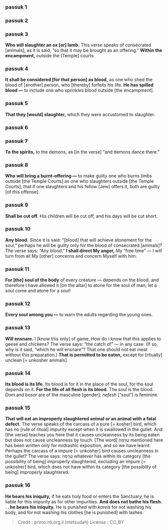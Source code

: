 
### passuk 1

### passuk 2

### passuk 3
<b>Who will slaughter an ox [or] lamb.</b> <i data-commentator="Siftei Chakhamim" data-label="⚬"></i>This verse speaks of consecrated [animals], as it is said, “so that it may be brought as an offering.” 
<b>Within the encampment,</b> <i data-commentator="Siftei Chakhamim" data-label="⚬"></i>outside the [Temple] courts. 

### passuk 4
<b>It shall be considered [for that person] as blood,</b> <i data-commentator="Siftei Chakhamim" data-label="⚬"></i>as one who shed the blood of [another] person, who [thereby] forfeits his life. 
<b>He has spilled blood —</b> to include one who sprinkles blood outside [the encampment].

### passuk 5
<b>That they [would] slaughter,</b> <i data-commentator="Siftei Chakhamim" data-label="⚬"></i>which they were accustomed to slaughter. 

### passuk 6

### passuk 7
<b>To the spirits,</b> to the demons, as [in the verse] “and demons dance there.” 

### passuk 8
<b>Who will bring a burnt-offering —</b> to make guilty one who burns limbs <i data-commentator="Siftei Chakhamim" data-label="⚬"></i>outside [the Temple Courts] as one who slaughters outside [the Temple Courts], that if one slaughters and his fellow [Jew] offers it, both are guilty [of this offense]. 

### passuk 9
<b>Shall be cut off.</b> <i data-commentator="Siftei Chakhamim" data-label="⚬"></i>His children will be cut off, and his days will be cut short. 

### passuk 10
<b>Any blood.</b> Since it is said: “[blood] that will achieve atonement for the soul,” perhaps he will be guilty only for the blood of consecrated [animals]? The verse says: <i data-commentator="Siftei Chakhamim" data-label="⚬"></i>“Any blood.” 
<b>I shall direct My anger,</b> My “free time” — <i data-commentator="Siftei Chakhamim" data-label="⚬"></i>I will turn from all My [other] concerns and concern Myself with him. 

### passuk 11
<b>For [the] soul of the body</b> of every creature — <i data-commentator="Siftei Chakhamim" data-label="⚬"></i>depends on the blood, and therefore I have allowed it [on the altar] to atone for the soul of man; let a soul come and atone for a soul! 

### passuk 12
<b>Every soul among you —</b> to warn the adults regarding the young ones.

### passuk 13
<b>Will ensnare.</b> I [know this only] of game, How do I know that this applies to geese and chickens? The verse says: “the catch of” — in any case. (If so, why is it said, “which he will ensnare”? <i data-commentator="Siftei Chakhamim" data-label="⚬"></i>That one should not eat meat without this preparation.) 
<b>That is permitted to be eaten,</b> <i data-commentator="Siftei Chakhamim" data-label="⚬"></i>except for [ritually] unclean [= unkosher animals]. 

### passuk 14
<b>Its blood is its life.</b> Its blood is for it in the place of the soul, <i data-commentator="Siftei Chakhamim" data-label="⚬"></i>for the soul depends on it. 
<b>For the life of all flesh is its blood.</b> <i data-commentator="Siftei Chakhamim" data-label="⚬"></i>The soul is the blood. <i>Dom</i> and <i>bosor</i> are of the masculine [gender]; <i>nefesh</i> [“soul”] is feminine.

### passuk 15
<b>That will eat an improperly slaughtered animal or an animal with a fatal defect.</b> The verse speaks of <i data-commentator="Siftei Chakhamim" data-label="⚬"></i>the carcass of a pure [= kosher] bird, which has no [rule of ritual] impurity except <i data-commentator="Siftei Chakhamim" data-label="⚬"></i>when it is swallowed in the gullet. And [the verse] teaches you here that it causes uncleanness by its being eaten but does not cause uncleanness by touch. [The word] טְרֵפָה mentioned here has been written only for midrashic exposition, and so we have learnt: Perhaps the carcass of a impure [= unkosher] bird causes uncleanness in the gullet? The verse says: טְרֵפָה <i data-commentator="Siftei Chakhamim" data-label="⚬"></i>whatever has within its category [the possibility of being] improperly slaughtered, excluding an impure [= unkosher] bird, which does not have within its category [the possiblity of being] improperly slaughtered. 

### passuk 16
<b>He bears his iniquity,</b> <i data-commentator="Siftei Chakhamim" data-label="⚬"></i>if he eats holy food or enters the Sanctuary, he is liable for this impurity as for other impurities. 
<b>And does not bathe his flesh. . . he bears his iniquity.</b> He is punished with <i>koreis</i> for not washing his body, <i data-commentator="Siftei Chakhamim" data-label="⚬"></i>and for not washing his clothes [he is punished] with lashes. 

>Credit : primo.nli.org.il (metsudah)
>License : CC_BY